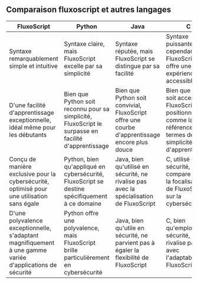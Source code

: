 ## Comparaison fluxoscript et autres langages
| FluxoScript | Python | Java | C |
| ------------- | ------------- | ------------- | ------------- |
| Syntaxe remarquablement simple et intuitive | Syntaxe claire, mais FluxoScript excelle par sa simplicité | Syntaxe réputée, mais FluxoScript se distingue par sa facilité | Syntaxe puissante, cependant, FluxoScript offre une expérience plus accessible |
| D'une facilité d'apprentissage exceptionnelle, idéal même pour les débutants | Bien que Python soit reconnu pour sa simplicité, FluxoScript le surpasse en facilité d'apprentissage | Bien que Python soit convivial, FluxoScript offre une courbe d'apprentissage encore plus douce | Bien que Java soit accessible, FluxoScript se positionne comme la référence en termes de simplicité d'apprentissage |
| Conçu de manière exclusive pour la cybersécurité, optimisé pour une utilisation sans égale | Python, bien qu'appliqué en cybersécurité, FluxoScript se destine spécifiquement à ce domaine | Java, bien qu'utilisé en sécurité, ne rivalise pas avec la spécialisation de FluxoScript | C, utilisé en sécurité, ne se compare pas à la focalisation de FluxoScript sur la cybersécurité |
| D'une polyvalence exceptionnelle, s'adaptant magnifiquement à une gamme variée d'applications de sécurité | Python offre une polyvalence, mais FluxoScript brille particulièrement en cybersécurité | Java, bien qu'utile en sécurité, ne parvient pas à égaler la flexibilité de FluxoScript | C, bien qu'employé en sécurité, ne rivalise pas avec l'adaptabilité de FluxoScript |

